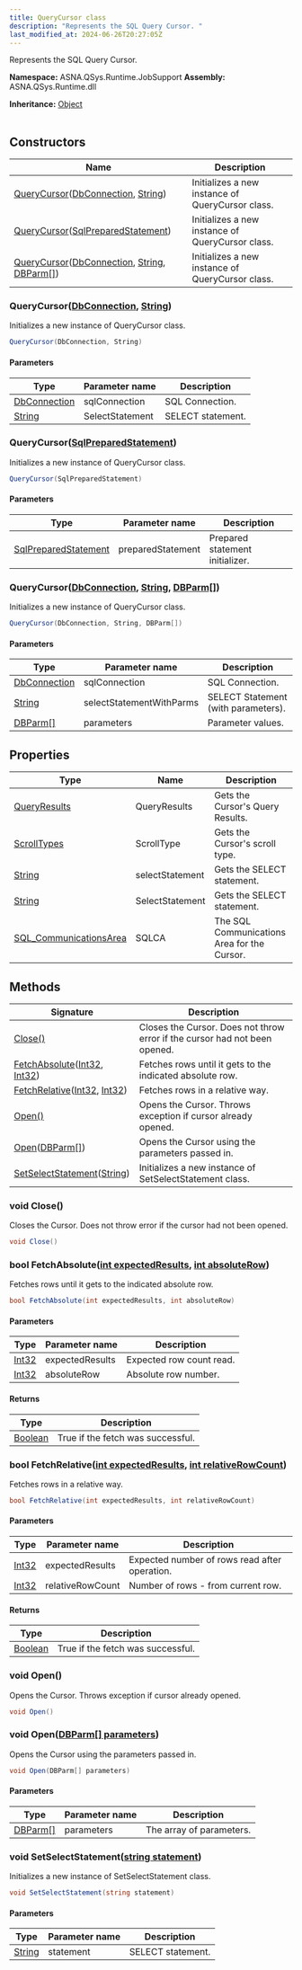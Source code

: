 ```yaml
---
title: QueryCursor class
description: "Represents the SQL Query Cursor. "
last_modified_at: 2024-06-26T20:27:05Z
---
```


Represents the SQL Query Cursor.

**Namespace:** ASNA.QSys.Runtime.JobSupport
**Assembly:** ASNA.QSys.Runtime.dll

**Inheritance:** [Object](https://docs.microsoft.com/en-us/dotnet/api/system.object)
<br>
<br>

## Constructors

| Name | Description |
| --- | --- |
| [QueryCursor](#querycursordbconnection-string)([DbConnection](https://learn.microsoft.com/en-us/dotnet/api/system.data.common.dbconnection?view=net-8.0), [String](https://docs.microsoft.com/en-us/dotnet/api/system.string)) | Initializes a new instance of QueryCursor class.
| [QueryCursor](#querycursorsqlpreparedstatement)([SqlPreparedStatement](/reference/runtime/qsys-runtime-job-support/sql-prepared-statement.html)) | Initializes a new instance of QueryCursor class.
| [QueryCursor](#querycursordbconnection-string-dbparm)([DbConnection](https://learn.microsoft.com/en-us/dotnet/api/system.data.common.dbconnection?view=net-8.0), [String](https://docs.microsoft.com/en-us/dotnet/api/system.string), [DBParm\[\]](/reference/runtime/qsys-runtime-job-support/db-parm.html)) | Initializes a new instance of QueryCursor class.

### QueryCursor([DbConnection](https://learn.microsoft.com/en-us/dotnet/api/system.data.common.dbconnection?view=net-8.0), [String](https://docs.microsoft.com/en-us/dotnet/api/system.string))

Initializes a new instance of QueryCursor class.

```cs
QueryCursor(DbConnection, String)
```

#### Parameters

| Type | Parameter name | Description
| --- | --- | ---
| [DbConnection](https://learn.microsoft.com/en-us/dotnet/api/system.data.common.dbconnection?view=net-8.0) | sqlConnection | SQL Connection.
| [String](https://docs.microsoft.com/en-us/dotnet/api/system.string) | SelectStatement | SELECT statement.

### QueryCursor([SqlPreparedStatement](/reference/runtime/qsys-runtime-job-support/sql-prepared-statement.html))

Initializes a new instance of QueryCursor class.

```cs
QueryCursor(SqlPreparedStatement)
```

#### Parameters

| Type | Parameter name | Description
| --- | --- | ---
| [SqlPreparedStatement](/reference/runtime/qsys-runtime-job-support/sql-prepared-statement.html) | preparedStatement | Prepared statement initializer.

### QueryCursor([DbConnection](https://learn.microsoft.com/en-us/dotnet/api/system.data.common.dbconnection?view=net-8.0), [String](https://docs.microsoft.com/en-us/dotnet/api/system.string), [DBParm\[\]](/reference/runtime/qsys-runtime-job-support/db-parm.html))

Initializes a new instance of QueryCursor class.

```cs
QueryCursor(DbConnection, String, DBParm[])
```

#### Parameters

| Type | Parameter name | Description
| --- | --- | ---
| [DbConnection](https://learn.microsoft.com/en-us/dotnet/api/system.data.common.dbconnection?view=net-8.0) | sqlConnection | SQL Connection.
| [String](https://docs.microsoft.com/en-us/dotnet/api/system.string) | selectStatementWithParms | SELECT Statement (with parameters).
| [DBParm\[\]](/reference/runtime/qsys-runtime-job-support/db-parm.html) | parameters | Parameter values.

## Properties

| Type | Name | Description
| --- | --- | --- 
| [QueryResults](/reference/runtime/qsys-runtime-job-support/query-results.html) | QueryResults | Gets the Cursor's Query Results. |
| [ScrollTypes](/reference/runtime/qsys-runtime-job-support/scroll-types.html) | ScrollType | Gets the Cursor's scroll type. |
| [String](https://learn.microsoft.com/en-us/dotnet/api/system.string?view=net-8.0) | selectStatement | Gets the SELECT statement. |
| [String](https://learn.microsoft.com/en-us/dotnet/api/system.string?view=net-8.0) | SelectStatement | Gets the SELECT statement. |
| [SQL_CommunicationsArea](/reference/runtime/qsys-runtime-job-support/sql-communications-area.html) | SQLCA | The SQL Communications Area for the Cursor. |

## Methods

| Signature | Description |
| --- | --- |
| [Close()](#void-close) | Closes the Cursor. Does not throw error if the cursor had not been opened.
| [FetchAbsolute](#bool-fetchabsoluteint-expectedresults-int-absoluterow)([Int32](https://docs.microsoft.com/en-us/dotnet/api/system.int32), [Int32](https://docs.microsoft.com/en-us/dotnet/api/system.int32)) | Fetches rows until it gets to the indicated absolute row.
| [FetchRelative](#bool-fetchrelativeint-expectedresults-int-relativerowcount)([Int32](https://docs.microsoft.com/en-us/dotnet/api/system.int32), [Int32](https://docs.microsoft.com/en-us/dotnet/api/system.int32)) | Fetches rows in a relative way.
| [Open()](#void-open) | Opens the Cursor. Throws exception if cursor already opened.
| [Open](#void-opendbparm--parameters)([DBParm\[\]](/reference/runtime/qsys-runtime-job-support/db-parm.html)) | Opens the Cursor using the parameters passed in.
| [SetSelectStatement](#void-setselectstatementstring-statement)([String](https://docs.microsoft.com/en-us/dotnet/api/system.string)) | Initializes a new instance of SetSelectStatement class.

### void Close()

Closes the Cursor. Does not throw error if the cursor had not been opened.

```cs
void Close()
```

### bool FetchAbsolute([int expectedResults](https://learn.microsoft.com/en-us/dotnet/csharp/language-reference/builtin-types/integral-numeric-types), [int absoluteRow](https://learn.microsoft.com/en-us/dotnet/csharp/language-reference/builtin-types/integral-numeric-types))

Fetches rows until it gets to the indicated absolute row.

```cs
bool FetchAbsolute(int expectedResults, int absoluteRow)
```

#### Parameters

| Type | Parameter name | Description
| --- | --- | ---
| [Int32](https://docs.microsoft.com/en-us/dotnet/api/system.int32) | expectedResults | Expected row count read.
| [Int32](https://docs.microsoft.com/en-us/dotnet/api/system.int32) | absoluteRow | Absolute row number.

#### Returns

| Type | Description
| --- | ---
| [Boolean](https://docs.microsoft.com/en-us/dotnet/api/system.boolean) | True if the fetch was successful.

### bool FetchRelative([int expectedResults](https://learn.microsoft.com/en-us/dotnet/csharp/language-reference/builtin-types/integral-numeric-types), [int relativeRowCount](https://learn.microsoft.com/en-us/dotnet/csharp/language-reference/builtin-types/integral-numeric-types))

Fetches rows in a relative way.

```cs
bool FetchRelative(int expectedResults, int relativeRowCount)
```

#### Parameters

| Type | Parameter name | Description
| --- | --- | ---
| [Int32](https://docs.microsoft.com/en-us/dotnet/api/system.int32) | expectedResults | Expected number of rows read after operation.
| [Int32](https://docs.microsoft.com/en-us/dotnet/api/system.int32) | relativeRowCount | Number of rows - from current row.

#### Returns

| Type | Description
| --- | ---
| [Boolean](https://docs.microsoft.com/en-us/dotnet/api/system.boolean) | True if the fetch was successful.

### void Open()

Opens the Cursor. Throws exception if cursor already opened.

```cs
void Open()
```

### void Open([DBParm\[\] parameters](/reference/runtime/qsys-runtime-job-support/db-parm.html))

Opens the Cursor using the parameters passed in.

```cs
void Open(DBParm[] parameters)
```

#### Parameters

| Type | Parameter name | Description
| --- | --- | ---
| [DBParm\[\]](/reference/runtime/qsys-runtime-job-support/db-parm.html) | parameters | The array of parameters.

### void SetSelectStatement([string statement](https://learn.microsoft.com/en-us/dotnet/api/system.string?view=net-8.0))

Initializes a new instance of SetSelectStatement class.

```cs
void SetSelectStatement(string statement)
```

#### Parameters

| Type | Parameter name | Description
| --- | --- | ---
| [String](https://docs.microsoft.com/en-us/dotnet/api/system.string) | statement | SELECT statement.
